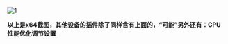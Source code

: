 ![1](https://user-images.githubusercontent.com/73426989/179349266-3f2aca97-9f4c-4ce9-bbc9-62d9589965aa.png)        

**以上是x64截图，其他设备的插件除了同样含有上面的，“可能”另外还有：CPU性能优化调节设置**           
